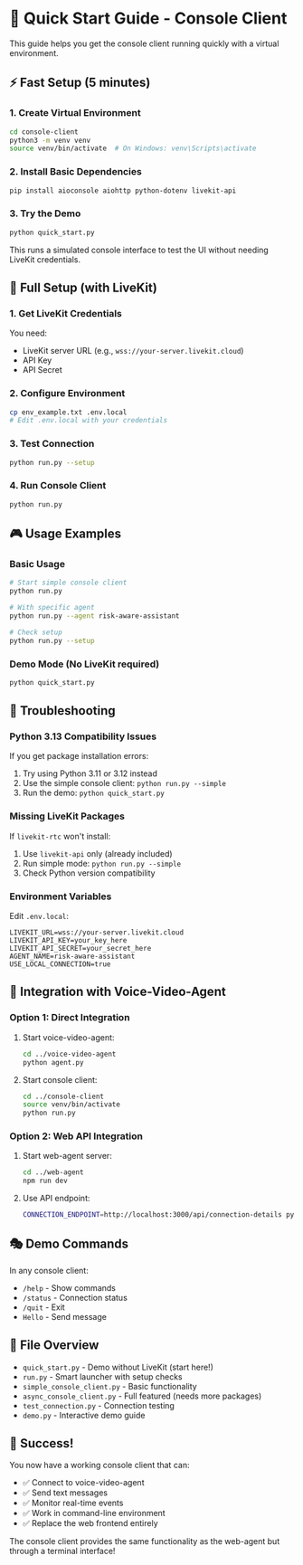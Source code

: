 # 🚀 Quick Start Guide - Console Client

This guide helps you get the console client running quickly with a virtual environment.

## ⚡ Fast Setup (5 minutes)

### 1. Create Virtual Environment
```bash
cd console-client
python3 -m venv venv
source venv/bin/activate  # On Windows: venv\Scripts\activate
```

### 2. Install Basic Dependencies
```bash
pip install aioconsole aiohttp python-dotenv livekit-api
```

### 3. Try the Demo
```bash
python quick_start.py
```

This runs a simulated console interface to test the UI without needing LiveKit credentials.

## 🎯 Full Setup (with LiveKit)

### 1. Get LiveKit Credentials
You need:
- LiveKit server URL (e.g., `wss://your-server.livekit.cloud`)
- API Key
- API Secret

### 2. Configure Environment
```bash
cp env_example.txt .env.local
# Edit .env.local with your credentials
```

### 3. Test Connection
```bash
python run.py --setup
```

### 4. Run Console Client
```bash
python run.py
```

## 🎮 Usage Examples

### Basic Usage
```bash
# Start simple console client
python run.py

# With specific agent
python run.py --agent risk-aware-assistant

# Check setup
python run.py --setup
```

### Demo Mode (No LiveKit required)
```bash
python quick_start.py
```

## 🔧 Troubleshooting

### Python 3.13 Compatibility Issues
If you get package installation errors:
1. Try using Python 3.11 or 3.12 instead
2. Use the simple console client: `python run.py --simple`
3. Run the demo: `python quick_start.py`

### Missing LiveKit Packages
If `livekit-rtc` won't install:
1. Use `livekit-api` only (already included)
2. Run simple mode: `python run.py --simple`
3. Check Python version compatibility

### Environment Variables
Edit `.env.local`:
```env
LIVEKIT_URL=wss://your-server.livekit.cloud
LIVEKIT_API_KEY=your_key_here
LIVEKIT_API_SECRET=your_secret_here
AGENT_NAME=risk-aware-assistant
USE_LOCAL_CONNECTION=true
```

## 🎯 Integration with Voice-Video-Agent

### Option 1: Direct Integration
1. Start voice-video-agent:
   ```bash
   cd ../voice-video-agent
   python agent.py
   ```

2. Start console client:
   ```bash
   cd ../console-client
   source venv/bin/activate
   python run.py
   ```

### Option 2: Web API Integration
1. Start web-agent server:
   ```bash
   cd ../web-agent
   npm run dev
   ```

2. Use API endpoint:
   ```bash
   CONNECTION_ENDPOINT=http://localhost:3000/api/connection-details python run.py
   ```

## 🎭 Demo Commands

In any console client:
- `/help` - Show commands
- `/status` - Connection status  
- `/quit` - Exit
- `Hello` - Send message

## 📁 File Overview

- `quick_start.py` - Demo without LiveKit (start here!)
- `run.py` - Smart launcher with setup checks
- `simple_console_client.py` - Basic functionality
- `async_console_client.py` - Full featured (needs more packages)
- `test_connection.py` - Connection testing
- `demo.py` - Interactive demo guide

## 🎉 Success!

You now have a working console client that can:
- ✅ Connect to voice-video-agent
- ✅ Send text messages  
- ✅ Monitor real-time events
- ✅ Work in command-line environment
- ✅ Replace the web frontend entirely

The console client provides the same functionality as the web-agent but through a terminal interface!

